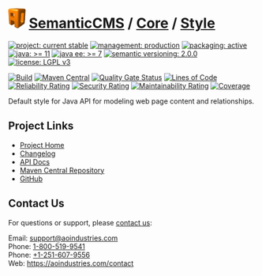 # [<img src="ao-logo.png" alt="AO Logo" width="35" height="40">](https://github.com/ao-apps) [SemanticCMS](https://github.com/ao-apps/semanticcms) / [Core](https://github.com/ao-apps/semanticcms-core) / [Style](https://github.com/ao-apps/semanticcms-core-style)

[![project: current stable](https://semanticcms.com/ao-badges/project-current-stable.svg)](https://aoindustries.com/life-cycle#project-current-stable)
[![management: production](https://semanticcms.com/ao-badges/management-production.svg)](https://aoindustries.com/life-cycle#management-production)
[![packaging: active](https://semanticcms.com/ao-badges/packaging-active.svg)](https://aoindustries.com/life-cycle#packaging-active)  
[![java: &gt;= 11](https://semanticcms.com/ao-badges/java-11.svg)](https://docs.oracle.com/en/java/javase/11/)
[![java ee: &gt;= 7](https://semanticcms.com/ao-badges/javaee-7.svg)](https://docs.oracle.com/javaee/7/)
[![semantic versioning: 2.0.0](https://semanticcms.com/ao-badges/semver-2.0.0.svg)](http://semver.org/spec/v2.0.0.html)
[![license: LGPL v3](https://semanticcms.com/ao-badges/license-lgpl-3.0.svg)](https://www.gnu.org/licenses/lgpl-3.0)

[![Build](https://github.com/ao-apps/semanticcms-core-style/workflows/Build/badge.svg?branch=1.x)](https://github.com/ao-apps/semanticcms-core-style/actions?query=workflow%3ABuild)
[![Maven Central](https://maven-badges.herokuapp.com/maven-central/com.semanticcms/semanticcms-core-style/badge.svg)](https://maven-badges.herokuapp.com/maven-central/com.semanticcms/semanticcms-core-style)
[![Quality Gate Status](https://sonarcloud.io/api/project_badges/measure?branch=1.x&project=com.semanticcms%3Asemanticcms-core-style&metric=alert_status)](https://sonarcloud.io/dashboard?branch=1.x&id=com.semanticcms%3Asemanticcms-core-style)
[![Lines of Code](https://sonarcloud.io/api/project_badges/measure?branch=1.x&project=com.semanticcms%3Asemanticcms-core-style&metric=ncloc)](https://sonarcloud.io/component_measures?branch=1.x&id=com.semanticcms%3Asemanticcms-core-style&metric=ncloc)  
[![Reliability Rating](https://sonarcloud.io/api/project_badges/measure?branch=1.x&project=com.semanticcms%3Asemanticcms-core-style&metric=reliability_rating)](https://sonarcloud.io/component_measures?branch=1.x&id=com.semanticcms%3Asemanticcms-core-style&metric=Reliability)
[![Security Rating](https://sonarcloud.io/api/project_badges/measure?branch=1.x&project=com.semanticcms%3Asemanticcms-core-style&metric=security_rating)](https://sonarcloud.io/component_measures?branch=1.x&id=com.semanticcms%3Asemanticcms-core-style&metric=Security)
[![Maintainability Rating](https://sonarcloud.io/api/project_badges/measure?branch=1.x&project=com.semanticcms%3Asemanticcms-core-style&metric=sqale_rating)](https://sonarcloud.io/component_measures?branch=1.x&id=com.semanticcms%3Asemanticcms-core-style&metric=Maintainability)
[![Coverage](https://sonarcloud.io/api/project_badges/measure?branch=1.x&project=com.semanticcms%3Asemanticcms-core-style&metric=coverage)](https://sonarcloud.io/component_measures?branch=1.x&id=com.semanticcms%3Asemanticcms-core-style&metric=Coverage)

Default style for Java API for modeling web page content and relationships.

## Project Links
* [Project Home](https://semanticcms.com/core/style/)
* [Changelog](https://semanticcms.com/core/style/changelog)
* [API Docs](https://semanticcms.com/core/style/apidocs/)
* [Maven Central Repository](https://central.sonatype.com/search?namespace=com.semanticcms&q=a%3Asemanticcms-core-style)
* [GitHub](https://github.com/ao-apps/semanticcms-core-style)

## Contact Us
For questions or support, please [contact us](https://aoindustries.com/contact):

Email: [support@aoindustries.com](mailto:support@aoindustries.com)  
Phone: [1-800-519-9541](tel:1-800-519-9541)  
Phone: [+1-251-607-9556](tel:+1-251-607-9556)  
Web: https://aoindustries.com/contact
